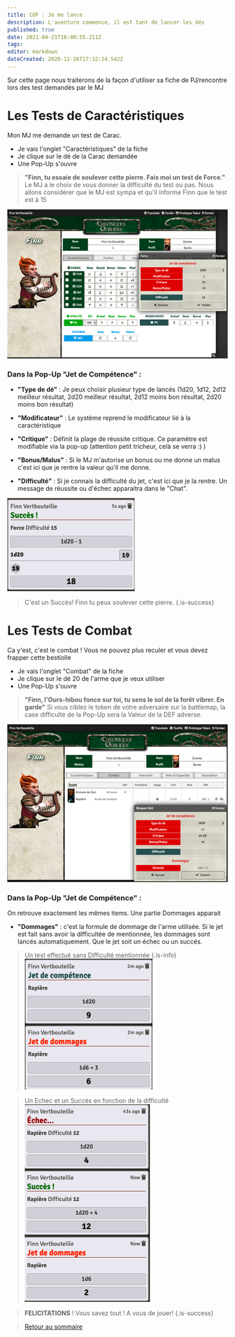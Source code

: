 ```yaml
---
title: COF : Je me lance
description: L'aventure commence, il est tant de lancer les dés
published: true
date: 2021-04-21T16:40:55.211Z
tags: 
editor: markdown
dateCreated: 2020-12-26T17:32:24.542Z
---
```


Sur cette page nous traiterons de la façon d'utiliser sa fiche de PJ/rencontre lors des test demandés par le MJ

# Les Tests de Caractéristiques
Mon MJ me demande un test de Carac.

- Je vais l'onglet "Caractéristiques" de la fiche
- Je clique sur le dé de la Carac demandée
- Une Pop-Up s'ouvre

> **"Finn, tu essaie de soulever cette pierre. Fais moi un test de Force."**
Le MJ a le choix de vous donner la difficulté du test ou pas.
Nous allons considérer que le MJ est sympa et qu'il informe Finn que le test est à 15

![test_carac1.png](/images/chroniquesoubliees/customisation/test_carac1.png)

### Dans la Pop-Up  "Jet de Compétence" :
- **"Type de dé"** : Je peux choisir plusieur type de lancés (1d20, 1d12, 2d12 meilleur résultat, 2d20 meilleur résultat, 2d12 moins bon résultat, 2d20 moins bon résultat)
- **"Modificateur"** : Le système reprend le modificateur lié à la caractéristique
- **"Critique"** : Définit la plage de réussite critique. Ce paramètre est modifiable via la pop-up (attention petit tricheur, celà se verra :) )
- **"Bonus/Malus"** : Si le MJ m'autorise un bonus ou me donne un malus c'est ici que je rentre la valeur qu'il me donne.

- **"Difficulté"** : Si je connais la difficulté du jet, c'est ici que je la rentre. Un message de réussite ou d'échec apparaitra dans le "Chat".

![succes.png](/images/chroniquesoubliees/customisation/succes.png)

> C'est un Succès! Finn tu peux soulever cette pierre.
{.is-success}

# Les Tests de Combat
Ca y'est, c'est le combat ! Vous ne pouvez plus reculer et vous devez frapper cette bestiolle

- Je vais l'onglet "Combat" de la fiche
- Je clique sur le dé 20  de l'arme que je veux utiliser
- Une Pop-Up s'ouvre

> **"Finn, l'Ours-hibou fonce sur toi, tu sens le sol de la forêt vibrer. En garde"**
Si vous ciblez le token de votre adversaire sur la battlemap, la case difficulté de la Pop-Up sera la Valeur de la DEF adverse.

![combat.png](/images/chroniquesoubliees/customisation/combat.png)

### Dans la Pop-Up  "Jet de Compétence" :
On retrouve exactement les mêmes items. 
Une partie Dommages apparait

- **"Dommages"** : c'est la formule de dommage de l'arme utilisée. Si le jet est fait sans avoir la difficultée de mentionnée, les dommages sont lancés automatiquement. Que le jet soit un échec ou un succés.

> Un test effectué sans Difficulté mentionnée
{.is-info}
![dommages_sans_dif.png](/images/chroniquesoubliees/customisation/dommages_sans_dif.png)

> Un Echec et un Succès en fonction de la difficulté
![dommage_avec_dif.png](/images/chroniquesoubliees/customisation/dommage_avec_dif.png)

> **FELICITATIONS** ! Vous savez tout ! A vous de jouer!
{.is-success}

> [Retour au sommaire](/fr/systemes/fr-chrooubliees)
